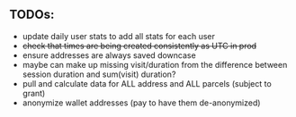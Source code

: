 ## TODOs:

 * update daily user stats to add all stats for each user
 * ~~check that times are being created consistently as UTC in prod~~
 * ensure addresses are always saved downcase
 * maybe can make up missing visit/duration from the difference between session duration and sum(visit) duration?
 * pull and calculate data for ALL address and ALL parcels (subject to grant)
 * anonymize wallet addresses (pay to have them de-anonymized)
